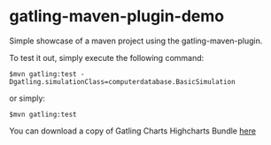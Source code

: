 gatling-maven-plugin-demo
=========================

Simple showcase of a maven project using the gatling-maven-plugin.

To test it out, simply execute the following command:

    $mvn gatling:test -Dgatling.simulationClass=computerdatabase.BasicSimulation

or simply:

    $mvn gatling:test

You can download a copy of Gatling Charts Highcharts Bundle [here](https://mvnrepository.com/artifact/io.gatling.highcharts/gatling-charts-highcharts-bundle/3.6.0)
